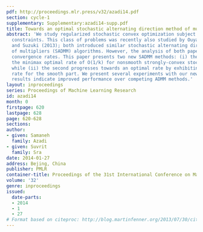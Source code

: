 ```yaml
---
pdf: http://proceedings.mlr.press/v32/azadi14.pdf
section: cycle-1
supplementary: Supplementary:azadi14-supp.pdf
title: Towards an optimal stochastic alternating direction method of multipliers
abstract: 'We study regularized stochastic convex optimization subject to linear equality
  constraints. This class of problems was recently also studied by Ouyang et al. (2013)
  and Suzuki (2013); both introduced similar stochastic alternating direction method
  of multipliers (SADMM) algorithms. However, the analysis of both papers led to suboptimal
  convergence rates. This paper presents two new SADMM methods: (i) the first attains
  the minimax optimal rate of O(1/k) for nonsmooth strongly-convex stochastic problems;
  while (ii) the second progresses towards an optimal rate by exhibiting an O(1/k^2)
  rate for the smooth part. We present several experiments with our new methods; the
  results indicate improved performance over competing ADMM methods.'
layout: inproceedings
series: Proceedings of Machine Learning Research
id: azadi14
month: 0
firstpage: 620
lastpage: 628
page: 620-628
sections: 
author:
- given: Samaneh
  family: Azadi
- given: Suvrit
  family: Sra
date: 2014-01-27
address: Bejing, China
publisher: PMLR
container-title: Proceedings of the 31st International Conference on Machine Learning
volume: '32'
genre: inproceedings
issued:
  date-parts:
  - 2014
  - 1
  - 27
# Format based on citeproc: http://blog.martinfenner.org/2013/07/30/citeproc-yaml-for-bibliographies/
---
```

